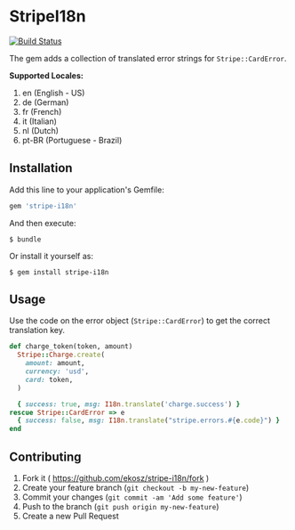 StripeI18n
==========

[![Build
Status](https://secure.travis-ci.org/ekosz/stripe-i18n.png)](http://travis-ci.org/ekosz/stripe-i18n)

The gem adds a collection of translated error strings for `Stripe::CardError`.

**Supported Locales:**

1. en (English - US)
1. de (German)
1. fr (French)
1. it (Italian)
1. nl (Dutch)
1. pt-BR (Portuguese - Brazil)

## Installation

Add this line to your application's Gemfile:

```ruby
gem 'stripe-i18n'
```

And then execute:

    $ bundle

Or install it yourself as:

    $ gem install stripe-i18n

## Usage

Use the code on the error object (`Stripe::CardError`) to get the correct
translation key.

```ruby
def charge_token(token, amount)
  Stripe::Charge.create(
    amount: amount,
    currency: 'usd',
    card: token,
  )

  { success: true, msg: I18n.translate('charge.success') }
rescue Stripe::CardError => e
  { success: false, msg: I18n.translate("stripe.errors.#{e.code}") }
end
```

## Contributing

1. Fork it ( https://github.com/ekosz/stripe-i18n/fork )
2. Create your feature branch (`git checkout -b my-new-feature`)
3. Commit your changes (`git commit -am 'Add some feature'`)
4. Push to the branch (`git push origin my-new-feature`)
5. Create a new Pull Request
